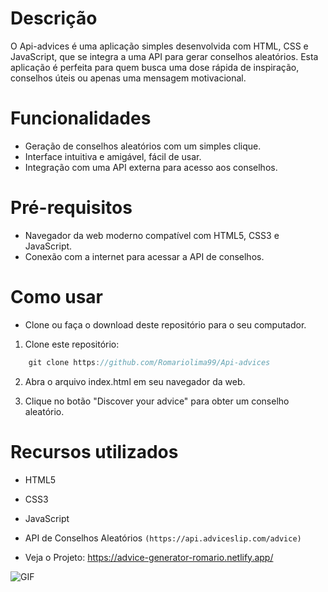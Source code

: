 
# Descrição
O Api-advices é uma aplicação simples desenvolvida com HTML, CSS e JavaScript, que se integra a uma API para gerar conselhos aleatórios. Esta aplicação é perfeita para quem busca uma dose rápida de inspiração, conselhos úteis ou apenas uma mensagem motivacional.

# Funcionalidades

- Geração de conselhos aleatórios com um simples clique.
- Interface intuitiva e amigável, fácil de usar.
- Integração com uma API externa para acesso aos conselhos.

# Pré-requisitos

- Navegador da web moderno compatível com HTML5, CSS3 e JavaScript.
- Conexão com a internet para acessar a API de conselhos.

# Como usar

- Clone ou faça o download deste repositório para o seu computador.

1. Clone este repositório:
```js
    git clone https://github.com/Romariolima99/Api-advices
 ```
2. Abra o arquivo index.html em seu navegador da web.

3. Clique no botão "Discover your advice" para obter um conselho aleatório.


# Recursos utilizados
- HTML5
- CSS3
- JavaScript

- API de Conselhos Aleatórios ```(https://api.adviceslip.com/advice)```

- Veja o Projeto: https://advice-generator-romario.netlify.app/


<img src="https://i.imgur.com/1DS658w.png" alt="GIF" data-canonical-src="https://i.imgur.com/1DS658w.png" style="max-width: 50%;">

